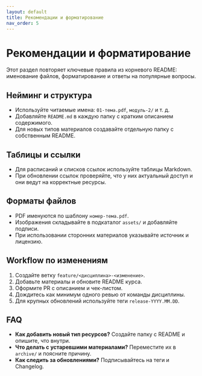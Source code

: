 ```yaml
---
layout: default
title: Рекомендации и форматирование
nav_order: 5
---
```


# Рекомендации и форматирование

Этот раздел повторяет ключевые правила из корневого README: именование файлов, форматирование и ответы на популярные вопросы.

## Нейминг и структура

- Используйте читаемые имена: `01-тема.pdf`, `модуль-2/` и т. д.
- Добавляйте `README.md` в каждую папку с кратким описанием содержимого.
- Для новых типов материалов создавайте отдельную папку с собственным README.

## Таблицы и ссылки

- Для расписаний и списков ссылок используйте таблицы Markdown.
- При обновлении ссылок проверяйте, что у них актуальный доступ и они ведут на корректные ресурсы.

## Форматы файлов

- PDF именуются по шаблону `номер-тема.pdf`.
- Изображения складывайте в подкаталог `assets/` и добавляйте подписи.
- При использовании сторонних материалов указывайте источник и лицензию.

## Workflow по изменениям

1. Создайте ветку `feature/<дисциплина>-<изменение>`.
2. Добавьте материалы и обновите README курса.
3. Оформите PR с описанием и чек-листом.
4. Дождитесь как минимум одного ревью от команды дисциплины.
5. Для крупных обновлений используйте теги `release-YYYY.MM.DD`.

## FAQ

- **Как добавить новый тип ресурсов?** Создайте папку с README и опишите, что внутри.
- **Что делать с устаревшими материалами?** Переместите их в `archive/` и поясните причину.
- **Как следить за обновлениями?** Подписывайтесь на теги и Changelog.
